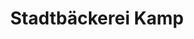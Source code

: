 ---
title: "Stadtbäckerei Kamp"
url: /iserlohn/stadtbaeckerei-kamp-leckingser-strasse/
shop: Bäckerei
---
